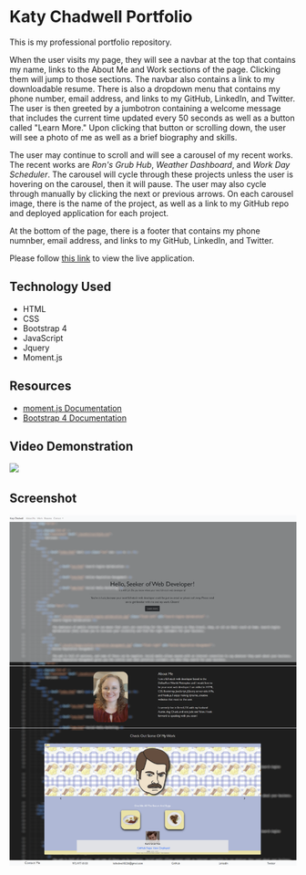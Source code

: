 # Katy Chadwell Portfolio

This is my professional portfolio repository.

When the user visits my page, they will see a navbar at the top that contains my name, links to the About Me and Work sections of the page. Clicking them will jump to those sections. The navbar also contains a link to my downloadable resume. There is also a dropdown menu that contains my phone number, email address, and links to my GitHub, LinkedIn, and Twitter.  The user is then greeted by a jumbotron containing a welcome message that includes the current time updated every 50 seconds as well as a button called "Learn More." Upon clicking that button or scrolling down, the user will see a photo of me as well as a brief biography and skills.

The user may continue to scroll and will see a carousel of my recent works. The recent works are *Ron's Grub Hub*, *Weather Dashboard*, and *Work Day Scheduler*. The carousel will cycle through these projects unless the user is hovering on the carousel, then it will pause. The user may also cycle through manually by clicking the next or previous arrows. On each carousel image, there is the name of the project, as well as a link to my GitHub repo and deployed application for each project.

At the bottom of the page, there is a footer that contains my phone numnber, email address, and links to my GitHub, LinkedIn, and Twitter.

Please follow [this link](https://klay824.github.io/katy-chadwell-portfolio/) to view the live application.

## Technology Used
* HTML
* CSS
* Bootstrap 4
* JavaScript
* Jquery
* Moment.js

## Resources
* [moment.js Documentation](https://momentjs.com/)
* [Bootstrap 4 Documentation](https://getbootstrap.com/docs/4.6/getting-started/introduction/)

## Video Demonstration
![](assets/gif/deployed-demo.gif)

## Screenshot
![](assets/images/screenshot-1.png)